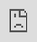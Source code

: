 ```yaml
---
layout: post
title: "모모랜드x크로맨스는 '플라스틱으로 나를 감싸줘' MV의 소셜 미디어 스타이다."
author: "Kpop News"
thumbnail: "https://www.allkpop.com/upload/2021/02/content/050454/thumb/1612518852_germainej.jpg"
tags: 
---
```




<div class="video_wrapper" style="padding-top: 56.25%;">
    <iframe id="player" class="main_video" src="https://www.youtube.com/embed/ReJH1psuB1Q" width="100%" height="100%" frameborder="0" allowfullscreen="" style="display: block !important; position: absolute; top: 0px; left: 0px; width: 100%; height: 100%;"></iframe>
</div>


모모랜드와 크로맨스가 "Wrap Me in Plastic" 뮤직비디오를 삭제했습니다!

MV에서 모모랜드는 현실에서 디지털로 넘어가는 소셜미디어 스타다. 랩 미 인 플라스틱(Wrap Me in Plastic) 리믹스는 Girl Group과 독일의 EDM 프로듀서 크로맨스의 합작품이다.

위의 모모랜드x크로맨스의 "Wrap Me in Plastic" MV를 확인하시고, 아래 댓글로 여러분의 생각을 알려주세요.